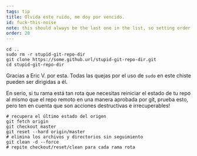 ```yaml
---
tags: tip
title: Olvida este ruido, me doy por vencido.
id: fuck-this-noise
note: this should always be the last one in the list, so setting order to 20 so I don't have to re-name/re-order it
order: 20
---
```


```git
cd ..
sudo rm -r stupid-git-repo-dir
git clone https://some.github.url/stupid-git-repo-dir.git
cd stupid-git-repo-dir
```

Gracias a Eric V. por esta. Todas las quejas por el uso de `sudo` en este chiste pueden ser dirigidas a él.

En serio, si tu rama está tan rota que necesitas reiniciar el estado de tu repo al mismo que el repo remoto en una manera aprobada por git, prueba esto, pero ten en cuenta que son acciones destructivas e irrecuperables!

```git
# recupera el último estado del origen
git fetch origin
git checkout master
git reset --hard origin/master
# elimina los archivos y directorios sin seguimiento
git clean -d --force
# repite checkout/reset/clean para cada rama rota
```

